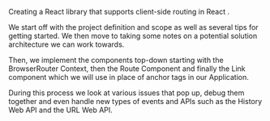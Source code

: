 Creating a React library that supports client-side routing in React .

We start off with the project definition and scope as well as several tips for getting started.
We then move to taking some notes on a potential solution architecture we can work towards.

Then, we implement the components top-down starting with the BrowserRouter Context, then the Route Component and finally the Link component which we will use in place of anchor tags in our Application.

During this process we look at various issues that pop up, debug them together and even handle new types of events and APIs such as the History Web API and the URL Web API.

